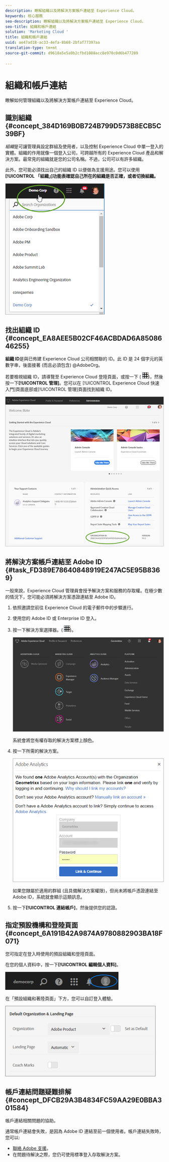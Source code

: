 ```yaml
---
description: 瞭解組織以及將解決方案帳戶連結至 Experience Cloud。
keywords: 核心服務
seo-description: 瞭解組織以及將解決方案帳戶連結至 Experience Cloud。
seo-title: 組織和帳戶連結
solution: 'Marketing Cloud '
title: 組織和帳戶連結
uuid: ae47ad18-ac33-4efa-8b68-2bfaf77397aa
translation-type: tm+mt
source-git-commit: d9618a5e5a9b2cfbd1088acc8e970c0d6b477289

---
```



# 組織和帳戶連結

瞭解如何管理組織以及將解決方案帳戶連結至 Experience Cloud。

<!-- accounts-experience-cloud.xml -->

## 識別組織 {#concept_384D169B0B724B799D573B8ECB5C39BF}

*組織*&#x200B;是可讓管理員設定群組及使用者，以及控制 Experience Cloud 中單一登入的實體。組織的作用就像一個登入公司，可跨越所有的 Experience Cloud 產品和解決方案。最常見的組織就是您的公司名稱。不過，公司可以有許多組織。

此外，您可能必須找出自己的組織 ID 以便做為支援用途。您可以使用&#x200B;**[!UICONTROL 「組織」]功能表確認自己所在的組織是否正確，或者切換組織。**

![步驟結果](assets/organization-switch.png)

## 找出組織 ID {#concept_EA8AEE5B02CF46ACBDAD6A8508646255}

**組織 ID**&#x200B;是與已佈建 Experience Cloud 公司相關聯的 ID。此 ID 是 24 個字元的英數字串，後面接著 (而且必須包含) @AdobeOrg。

若要檢視組織 ID，請導覽至 Experience Cloud 登陸頁面，或按一下 ( ![](assets/menu-icon.png))，然後按一下&#x200B;**[!UICONTROL 管理]**。您可以在 [!UICONTROL Experience Cloud 快速入門]頁面底部或[!UICONTROL 管理]頁面找到組織 ID。

![](assets/administration-page.png)

## 將解決方案帳戶連結至 Adobe ID {#task_FD389E78640848919E247AC5E95B8369}

一般來說，Experience Cloud 管理員會授予解決方案和服務的存取權。在極少數的情況下，您可能必須將解決方案憑證連結至 Adobe ID。

1. 依照邀請您前往 Experience Cloud 的電子郵件中的步驟進行。
1. 使用您的 Adobe ID 或 Enterprise ID 登入。
1. 按一下解決方案選擇器。( ![](assets/menu-icon.png))。

   ![](assets/solutions-active.png)

   系統會將您有權存取的解決方案標上顏色。
1. 按一下所需的解決方案。

   ![](assets/analytics-link-accounts.png)

   如果您隸屬於適用的群組 (且具備解決方案權限)，但尚未將帳戶憑證連結至 Adobe ID，系統就會顯示這類訊息。
1. 按一下&#x200B;**[!UICONTROL 連結帳戶]**，然後提供您的認證。

## 指定預設機構和登陸頁面 {#concept_6A191B42A9874A9780882903BA18F071}

您可指定在登入時使用的預設組織和登陸頁面。

在您的個人資料中，按一下&#x200B;**[!UICONTROL 編輯個人資料]**。

![](assets/edit-profile.png)

在「預設組織和著陸頁面」下方，您可以自訂登入體驗。

![](assets/default-organization.png)

## 帳戶連結問題疑難排解 {#concept_DFCB29A3B4834FC59AA29E0BBA301584}

帳戶連結相關問題的協助。

通常帳戶連結會失敗，是因為 Adobe ID 連結至前一個使用者。帳戶連結失敗時，您可以:

* [聯絡 Adobe 支援](https://helpx.adobe.com/marketing-cloud/contact-support.html)。
* 在問題待解決之際，您仍可使用標準登入存取解決方案。
